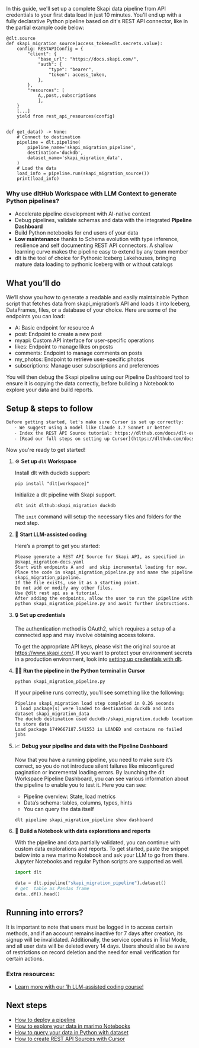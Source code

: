 In this guide, we'll set up a complete Skapi data pipeline from API credentials to your first data load in just 10 minutes. You'll end up with a fully declarative Python pipeline based on dlt's REST API connector, like in the partial example code below:

```python-outcome
@dlt.source
def skapi_migration_source(access_token=dlt.secrets.value):
    config: RESTAPIConfig = {
        "client": {
            "base_url": "https://docs.skapi.com/",
            "auth": {
                "type": "bearer",
                "token": access_token,
            },
        },
        "resources": [
            A,,post,,subscriptions
            ],
    }
    [...]
    yield from rest_api_resources(config)


def get_data() -> None:
    # Connect to destination
    pipeline = dlt.pipeline(
        pipeline_name='skapi_migration_pipeline',
        destination='duckdb',
        dataset_name='skapi_migration_data', 
    )
    # Load the data
    load_info = pipeline.run(skapi_migration_source())
    print(load_info) 
```

### Why use dltHub Workspace with LLM Context to generate Python pipelines?

- Accelerate pipeline development with AI-native context
- Debug pipelines, validate schemas and data with the integrated **Pipeline Dashboard**
- Build Python notebooks for end users of your data
- **Low maintenance** thanks to Schema evolution with type inference, resilience and self documenting REST API connectors. A shallow learning curve makes the pipeline easy to extend by any team member
- dlt is the tool of choice for Pythonic Iceberg Lakehouses, bringing mature data loading to pythonic Iceberg with or without catalogs

## What you’ll do

We’ll show you how to generate a readable and easily maintainable Python script that fetches data from skapi_migration’s API and loads it into Iceberg, DataFrames, files, or a database of your choice. Here are some of the endpoints you can load:

- A: Basic endpoint for resource A
- post: Endpoint to create a new post
- myapi: Custom API interface for user-specific operations
- likes: Endpoint to manage likes on posts
- comments: Endpoint to manage comments on posts
- my_photos: Endpoint to retrieve user-specific photos
- subscriptions: Manage user subscriptions and preferences

You will then debug the Skapi pipeline using our Pipeline Dashboard tool to ensure it is copying the data correctly, before building a Notebook to explore your data and build reports.

## Setup & steps to follow

```default
Before getting started, let's make sure Cursor is set up correctly:
   - We suggest using a model like Claude 3.7 Sonnet or better
   - Index the REST API Source tutorial: https://dlthub.com/docs/dlt-ecosystem/verified-sources/rest_api/ and add it to context as **@dlt rest api**
   - [Read our full steps on setting up Cursor](https://dlthub.com/docs/dlt-ecosystem/llm-tooling/cursor-restapi#23-configuring-cursor-with-documentation)
```

Now you're ready to get started!

1. ⚙️ **Set up `dlt` Workspace**
    
    Install dlt with duckdb support:
    ```shell
    pip install "dlt[workspace]"
    ```

    Initialize a dlt pipeline with Skapi support.
    ```shell
    dlt init dlthub:skapi_migration duckdb
    ```

    The `init` command will setup the necessary files and folders for the next step.
    
2. 🤠 **Start LLM-assisted coding**
    
    Here’s a prompt to get you started:
    
    ```prompt
    Please generate a REST API Source for Skapi API, as specified in @skapi_migration-docs.yaml 
    Start with endpoints A and  and skip incremental loading for now. 
    Place the code in skapi_migration_pipeline.py and name the pipeline skapi_migration_pipeline. 
    If the file exists, use it as a starting point. 
    Do not add or modify any other files. 
    Use @dlt rest api as a tutorial. 
    After adding the endpoints, allow the user to run the pipeline with python skapi_migration_pipeline.py and await further instructions.
    ```

    
3. 🔒 **Set up credentials** 
    
    The authentication method is OAuth2, which requires a setup of a connected app and may involve obtaining access tokens.
    
    To get the appropriate API keys, please visit the original source at https://www.skapi.com/.
    If you want to protect your environment secrets in a production environment, look into [setting up credentials with dlt](https://dlthub.com/docs/walkthroughs/add_credentials).
    
4. 🏃‍♀️ **Run the pipeline in the Python terminal in Cursor**
    
    ```shell
    python skapi_migration_pipeline.py
    ```
    
    If your pipeline runs correctly, you’ll see something like the following:
    
    ```shell
    Pipeline skapi_migration load step completed in 0.26 seconds
    1 load package(s) were loaded to destination duckdb and into dataset skapi_migration_data
    The duckdb destination used duckdb:/skapi_migration.duckdb location to store data
    Load package 1749667187.541553 is LOADED and contains no failed jobs
    ```
    
5. 📈 **Debug your pipeline and data with the Pipeline Dashboard**

    Now that you have a running pipeline, you need to make sure it’s correct, so you do not introduce silent failures like misconfigured pagination or incremental loading errors. By launching the dlt Workspace Pipeline Dashboard, you can see various information about the pipeline to enable you to test it. Here you can see:
    - Pipeline overview: State, load metrics
    - Data’s schema: tables, columns, types, hints
    - You can query the data itself
    
    ```shell
    dlt pipeline skapi_migration_pipeline show dashboard
    ```
    
6. 🐍 **Build a Notebook with data explorations and reports**

    With the pipeline and data partially validated, you can continue with custom data explorations and reports. To get started, paste the snippet below into a new marimo Notebook and ask your LLM to go from there. Jupyter Notebooks and regular Python scripts are supported as well.

    
    ```python
    import dlt

   data = dlt.pipeline("skapi_migration_pipeline").dataset()
   # get  table as Pandas frame
   data..df().head()
    ```

## Running into errors?

It is important to note that users must be logged in to access certain methods, and if an account remains inactive for 7 days after creation, its signup will be invalidated. Additionally, the service operates in Trial Mode, and all user data will be deleted every 14 days. Users should also be aware of restrictions on record deletion and the need for email verification for certain actions.

### Extra resources:

- [Learn more with our 1h LLM-assisted coding course!](https://www.youtube.com/watch?v=GGid70rnJuM)

## Next steps

- [How to deploy a pipeline](https://dlthub.com/docs/walkthroughs/deploy-a-pipeline)
- [How to explore your data in marimo Notebooks](https://dlthub.com/docs/general-usage/dataset-access/marimo)
- [How to query your data in Python with dataset](https://dlthub.com/docs/general-usage/dataset-access/dataset)
- [How to create REST API Sources with Cursor](https://dlthub.com/docs/dlt-ecosystem/llm-tooling/cursor-restapi)
